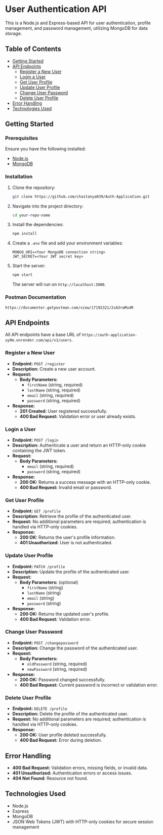 

# User Authentication API

This is a Node.js and Express-based API for user authentication, profile management, and password management, utilizing MongoDB for data storage.

## Table of Contents

- [Getting Started](#getting-started)
- [API Endpoints](#api-endpoints)
  - [Register a New User](#register-a-new-user)
  - [Login a User](#login-a-user)
  - [Get User Profile](#get-user-profile)
  - [Update User Profile](#update-user-profile)
  - [Change User Password](#change-user-password)
  - [Delete User Profile](#delete-user-profile)
- [Error Handling](#error-handling)
- [Technologies Used](#technologies-used)

## Getting Started

### Prerequisites

Ensure you have the following installed:

- [Node.js](https://nodejs.org/)
- [MongoDB](https://www.mongodb.com/)

### Installation

1. Clone the repository:

    ```bash
    git clone https://github.com/chaitanya039/Auth-Application.git
    ```

2. Navigate into the project directory:

    ```bash
    cd your-repo-name
    ```

3. Install the dependencies:

    ```bash
    npm install
    ```

4. Create a `.env` file and add your environment variables:

    ```env
    MONGO_URI=<Your MongoDB connection string>
    JWT_SECRET=<Your JWT secret key>
    ```

5. Start the server:

    ```bash
    npm start
    ```

    The server will run on `http://localhost:3000`.

### Postman Documentation
```Click here
https://documenter.getpostman.com/view/17192321/2sA3rwMu4R
```

## API Endpoints

All API endpoints have a base URL of `https://auth-application-uy9m.onrender.com/api/v1/users`.

### Register a New User

- **Endpoint:** `POST /register`
- **Description:** Create a new user account.
- **Request:**
  - **Body Parameters:**
    - `firstName` (string, required)
    - `lastName` (string, required)
    - `email` (string, required)
    - `password` (string, required)
- **Response:**
  - **201 Created:** User registered successfully.
  - **400 Bad Request:** Validation error or user already exists.

### Login a User

- **Endpoint:** `POST /login`
- **Description:** Authenticate a user and return an HTTP-only cookie containing the JWT token.
- **Request:**
  - **Body Parameters:**
    - `email` (string, required)
    - `password` (string, required)
- **Response:**
  - **200 OK:** Returns a success message with an HTTP-only cookie.
  - **400 Bad Request:** Invalid email or password.

### Get User Profile

- **Endpoint:** `GET /profile`
- **Description:** Retrieve the profile of the authenticated user.
- **Request:** No additional parameters are required; authentication is handled via HTTP-only cookies.
- **Response:**
  - **200 OK:** Returns the user's profile information.
  - **401 Unauthorized:** User is not authenticated.

### Update User Profile

- **Endpoint:** `PATCH /profile`
- **Description:** Update the profile of the authenticated user.
- **Request:**
  - **Body Parameters:** (optional)
    - `firstName` (string)
    - `lastName` (string)
    - `email` (string)
    - `password` (string)
- **Response:**
  - **200 OK:** Returns the updated user's profile.
  - **400 Bad Request:** Validation error.

### Change User Password

- **Endpoint:** `POST /changepassword`
- **Description:** Change the password of the authenticated user.
- **Request:**
  - **Body Parameters:**
    - `oldPassword` (string, required)
    - `newPassword` (string, required)
- **Response:**
  - **200 OK:** Password changed successfully.
  - **400 Bad Request:** Current password is incorrect or validation error.

### Delete User Profile

- **Endpoint:** `DELETE /profile`
- **Description:** Delete the profile of the authenticated user.
- **Request:** No additional parameters are required; authentication is handled via HTTP-only cookies.
- **Response:**
  - **200 OK:** User profile deleted successfully.
  - **400 Bad Request:** Error during deletion.

## Error Handling

- **400 Bad Request:** Validation errors, missing fields, or invalid data.
- **401 Unauthorized:** Authentication errors or access issues.
- **404 Not Found:** Resource not found.

## Technologies Used

- Node.js
- Express
- MongoDB
- JSON Web Tokens (JWT) with HTTP-only cookies for secure session management
